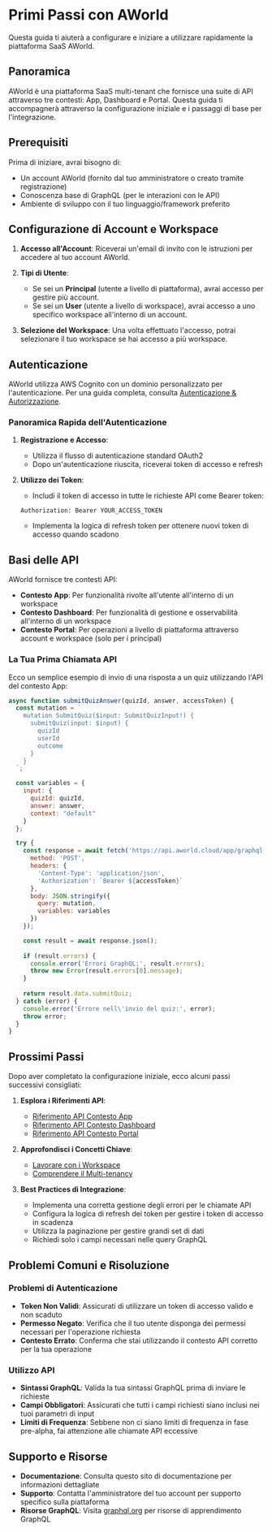 # Primi Passi con AWorld

Questa guida ti aiuterà a configurare e iniziare a utilizzare rapidamente la piattaforma SaaS AWorld.

## Panoramica

AWorld è una piattaforma SaaS multi-tenant che fornisce una suite di API attraverso tre contesti: App, Dashboard e Portal. Questa guida ti accompagnerà attraverso la configurazione iniziale e i passaggi di base per l'integrazione.

## Prerequisiti

Prima di iniziare, avrai bisogno di:

- Un account AWorld (fornito dal tuo amministratore o creato tramite registrazione)
- Conoscenza base di GraphQL (per le interazioni con le API)
- Ambiente di sviluppo con il tuo linguaggio/framework preferito

## Configurazione di Account e Workspace

1. **Accesso all'Account**: Riceverai un'email di invito con le istruzioni per accedere al tuo account AWorld.

2. **Tipi di Utente**:
   - Se sei un **Principal** (utente a livello di piattaforma), avrai accesso per gestire più account.
   - Se sei un **User** (utente a livello di workspace), avrai accesso a uno specifico workspace all'interno di un account.

3. **Selezione del Workspace**: Una volta effettuato l'accesso, potrai selezionare il tuo workspace se hai accesso a più workspace.

## Autenticazione

AWorld utilizza AWS Cognito con un dominio personalizzato per l'autenticazione. Per una guida completa, consulta [Autenticazione & Autorizzazione](./autenticazione.md).

### Panoramica Rapida dell'Autenticazione

1. **Registrazione e Accesso**:
   - Utilizza il flusso di autenticazione standard OAuth2
   - Dopo un'autenticazione riuscita, riceverai token di accesso e refresh

2. **Utilizzo dei Token**:
   - Includi il token di accesso in tutte le richieste API come Bearer token:
   
   ```
   Authorization: Bearer YOUR_ACCESS_TOKEN
   ```

   - Implementa la logica di refresh token per ottenere nuovi token di accesso quando scadono

## Basi delle API

AWorld fornisce tre contesti API:

- **Contesto App**: Per funzionalità rivolte all'utente all'interno di un workspace
- **Contesto Dashboard**: Per funzionalità di gestione e osservabilità all'interno di un workspace
- **Contesto Portal**: Per operazioni a livello di piattaforma attraverso account e workspace (solo per i principal)

### La Tua Prima Chiamata API

Ecco un semplice esempio di invio di una risposta a un quiz utilizzando l'API del contesto App:

```javascript
async function submitQuizAnswer(quizId, answer, accessToken) {
  const mutation = `
    mutation SubmitQuiz($input: SubmitQuizInput!) {
      submitQuiz(input: $input) {
        quizId
        userId
        outcome
      }
    }
  `;

  const variables = {
    input: {
      quizId: quizId,
      answer: answer,
      context: "default"
    }
  };

  try {
    const response = await fetch('https://api.aworld.cloud/app/graphql', {
      method: 'POST',
      headers: {
        'Content-Type': 'application/json',
        'Authorization': `Bearer ${accessToken}`
      },
      body: JSON.stringify({
        query: mutation,
        variables: variables
      })
    });

    const result = await response.json();
    
    if (result.errors) {
      console.error('Errori GraphQL:', result.errors);
      throw new Error(result.errors[0].message);
    }
    
    return result.data.submitQuiz;
  } catch (error) {
    console.error('Errore nell\'invio del quiz:', error);
    throw error;
  }
}
```

## Prossimi Passi

Dopo aver completato la configurazione iniziale, ecco alcuni passi successivi consigliati:

1. **Esplora i Riferimenti API**:
   - [Riferimento API Contesto App](../riferimento-api/app/README.md)
   - [Riferimento API Contesto Dashboard](../riferimento-api/dashboard/README.md)
   - [Riferimento API Contesto Portal](../riferimento-api/portal/README.md)

2. **Approfondisci i Concetti Chiave**:
   - [Lavorare con i Workspace](./workspace.md)
   - [Comprendere il Multi-tenancy](./multi-tenancy.md)

3. **Best Practices di Integrazione**:
   - Implementa una corretta gestione degli errori per le chiamate API
   - Configura la logica di refresh dei token per gestire i token di accesso in scadenza
   - Utilizza la paginazione per gestire grandi set di dati
   - Richiedi solo i campi necessari nelle query GraphQL

## Problemi Comuni e Risoluzione

### Problemi di Autenticazione

- **Token Non Validi**: Assicurati di utilizzare un token di accesso valido e non scaduto
- **Permesso Negato**: Verifica che il tuo utente disponga dei permessi necessari per l'operazione richiesta
- **Contesto Errato**: Conferma che stai utilizzando il contesto API corretto per la tua operazione

### Utilizzo API

- **Sintassi GraphQL**: Valida la tua sintassi GraphQL prima di inviare le richieste
- **Campi Obbligatori**: Assicurati che tutti i campi richiesti siano inclusi nei tuoi parametri di input
- **Limiti di Frequenza**: Sebbene non ci siano limiti di frequenza in fase pre-alpha, fai attenzione alle chiamate API eccessive

## Supporto e Risorse

- **Documentazione**: Consulta questo sito di documentazione per informazioni dettagliate
- **Supporto**: Contatta l'amministratore del tuo account per supporto specifico sulla piattaforma
- **Risorse GraphQL**: Visita [graphql.org](https://graphql.org/learn/) per risorse di apprendimento GraphQL
